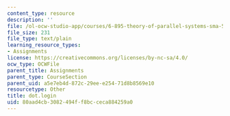 ```yaml
---
content_type: resource
description: ''
file: /ol-ocw-studio-app/courses/6-895-theory-of-parallel-systems-sma-5509-fall-2003/80aad4cb3082494ff8bcceca884259a0_dot.login
file_size: 231
file_type: text/plain
learning_resource_types:
- Assignments
license: https://creativecommons.org/licenses/by-nc-sa/4.0/
ocw_type: OCWFile
parent_title: Assignments
parent_type: CourseSection
parent_uid: a5e7eb4d-872c-29ee-e254-71d8b8569e10
resourcetype: Other
title: dot.login
uid: 80aad4cb-3082-494f-f8bc-ceca884259a0
---
```


